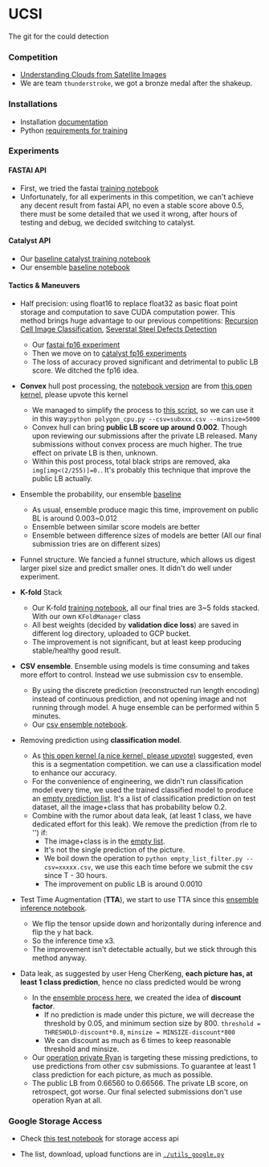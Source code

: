 # UCSI
The git for the could detection

### Competition
* [Understanding Clouds from Satellite Images](https://www.kaggle.com/c/understanding_cloud_organization)
* We are team ```thunderstroke```, we got a bronze medal after the shakeup.

### Installations
* Installation [documentation](doc/INSTALL.md)
* Python [requirements for training](requirements.txt)

### Experiments

#### **FASTAI** API
* First, we tried the fastai [training notebook](train_fastai_nofunnel.ipynb)
* Unfortunately, for all experiments in this competition, we can't achieve any decent result from fastai API, no even a stable score above 0.5, there must be some detailed that we used it wrong, after hours of testing and debug, we decided switching to catalyst.

#### **Catalyst** API
* Our [baseline catalyst training notebook](catalyst_train_newinf.ipynb)
* Our ensemble [baseline notebook](https://github.com/iofthetiger/ucsi/blob/master/catalyst_ensemble.ipynb)

#### Tactics & Maneuvers
* Half precision: using float16 to replace float32 as basic float point storage and computation to save CUDA computation power. This method brings huge advantage to our previous competitions: [Recursion Cell Image Classification](https://github.com/raynardj/python4ml/tree/master/experiments/rcic), [Severstal Steel Defects Detection](https://github.com/raynardj/ssdd)
    * Our [fastai fp16 experiment](unet_fpn_train_fp16_fastai.ipynb)
    * Then we move on to [catalyst fp16 experiments](ref_b5_fp18.ipynb)
    * The loss of accuracy proved significant and detrimental to public LB score. We ditched the fp16 idea.

* **Convex** hull post processing, the [notebook version](polygon_cpu.ipynb) are from [this open kernel](https://www.kaggle.com/ratthachat/cloud-convexhull-polygon-postprocessing-no-gpu), please upvote this kernel
    * We managed to simplify the process to [this script](https://github.com/iofthetiger/ucsi/blob/master/polygon_cpu.py), so we can use it in this way:```python polygon_cpu.py --csv=subxxx.csv --minsize=5000```
    * Convex hull can bring **public LB score up around 0.002**. Though upon reviewing our submissions after the private LB released. Many submissions without convex process are much higher. The true effect on private LB is then, unknown.
    * Within this post process, total black strips are removed, aka ```img[img<(2/255)]=0.```. It's probably this technique that improve the public LB actually.

* Ensemble the probability, our ensemble [baseline](catalyst_ensemble.ipynb)
    * As usual, ensemble produce magic this time, improvement on public BL is around 0.003~0.012
    * Ensemble between similar score models are better
    * Ensemble between difference sizes of models are better (All our final submission tries are on different sizes)

* Funnel structure. We fancied a funnel structure, which allows us digest larger pixel size and predict smaller ones. It didn't do well under experiment.

* **K-fold** Stack
    * Our K-fold [training notebook](catalyst_train_kfold.ipynb), all our final tries are 3~5 folds stacked. With our own ```KFoldManager``` class
    * All best weights (decided by **validation dice loss**) are saved in different log directory, uploaded to GCP bucket.
    * The improvement is not significant, but at least keep producing stable/healthy good result.
* **CSV ensemble**. Ensemble using models is time consuming and takes more effort to control. Instead we use submission csv to ensemble.
    * By using the discrete prediction (reconstructed run length encoding) instead of continuous prediction, and not opening image and not running through model. A huge ensemble can be performed within 5 minutes.
    * Our [csv ensemble notebook](ensemble-from-csv).

* Removing prediction using **classification model**.
    * As [this open kernel (a nice kernel, please upvote)](https://www.kaggle.com/mobassir/keras-efficientnetb2-for-classifying-cloud) suggested, even this is a segmentation competition. we can use a classification model to enhance our accuracy.
    * For the convenience of engineering, we didn't run classification model every time, we used the trained classified model to produce an [empty prediction list](empty_list.csv). It's a list of classification prediction on test dataset, all the image+class that has probability below 0.2.
    * Combine with the rumor about data leak, (at least 1 class, we have dedicated effort for this leak). We remove the prediction (from rle to '') if:
        * The image+class is in the [empty list](empty_list.csv).
        * It's not the single prediction of the picture.
        * We boil down the operation to ```python empty_list_filter.py --csv=xxxxx.csv```, we use this each time before we submit the csv since T - 30 hours.
        * The improvement on public LB is around 0.0010

* Test Time Augmentation (**TTA**), we start to use TTA since this [ensemble inference notebook](https://github.com/iofthetiger/ucsi/blob/master/catalyst_ensemble_v3_tta.ipynb).
    * We flip the tensor upside down and horizontally during inference and flip the y hat back.
    * So the inference time x3.
    * The improvement isn't detectable actually, but we stick through this method anyway.

* Data leak, as suggested by user Heng CherKeng, **each picture has, at least 1 class prediction**, hence no class predicted would be wrong
    * In the [ensemble process here](https://github.com/iofthetiger/ucsi/blob/master/catalyst_ensemble_v4_dataleak.ipynb), we created the idea of **discount factor**.
        * If no prediction is made under this picture, we will decrease the threshold by 0.05, and minimum section size by 800. ```threshold = THRESHOLD-discount*0.8```, ```minsize = MINSIZE-discount*800```
        * We can discount as much as 6 times to keep reasonable threshold and minsize.
    * Our [operation private Ryan](csv_safenet.ipynb) is targeting these missing predictions, to use predictions from other csv submissions. To guarantee at least 1 class prediction for each picture, as much as possible.
    * The public LB from 0.66560 to 0.66566. The private LB score, on retrospect, got worse. Our final selected submissions don't use operation Ryan at all.

### Google Storage Access

* Check [this test notebook](google_storage_test.ipynb) for storage access api

* The list, download, upload functions are in [```./utils_google.py```](utils_google.py)

